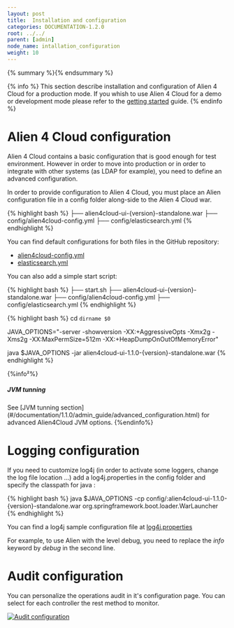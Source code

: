```yaml
---
layout: post
title:  Installation and configuration
categories: DOCUMENTATION-1.2.0
root: ../../
parent: [admin]
node_name: intallation_configuration
weight: 10
---
```


{% summary %}{% endsummary %}

{% info %}
This section describe installation and configuration of Alien 4 Cloud for a production mode. If you whish to use Alien 4 Cloud for a demo or development mode please refer to the [getting started](#/documentation/1.1.0/getting_started/getting_started.html) guide.
{% endinfo %}


# Alien 4 Cloud configuration

Alien 4 Cloud contains a basic configuration that is good enough for test environment. However in order to move into production or in order to integrate with other systems (as LDAP for example), you need to define an advanced configuration.

In order to provide configuration to Alien 4 Cloud, you must place an Alien configuration file in a config folder along-side to the Alien 4 Cloud war.

{% highlight bash %}
├── alien4cloud-ui-{version}-standalone.war
├── config/alien4cloud-config.yml
├── config/elasticsearch.yml
{% endhighlight %}

You can find default configurations for both files in the GitHub repository:

* [alien4cloud-config.yml](https://github.com/alien4cloud/alien4cloud/blob/master/alien4cloud-rest-api/src/main/resources/alien4cloud-config.yml)
* [elasticsearch.yml](https://github.com/alien4cloud/alien4cloud/blob/master/alien4cloud-ui/src/main/resources/elasticsearch.yml)

You can also add a simple start script:

{% highlight bash %}
├── start.sh
├── alien4cloud-ui-{version}-standalone.war
├── config/alien4cloud-config.yml
├── config/elasticsearch.yml
{% endhighlight %}



{% highlight bash %}
cd `dirname $0`

JAVA_OPTIONS="-server -showversion -XX:+AggressiveOpts -Xmx2g -Xms2g -XX:MaxPermSize=512m -XX:+HeapDumpOnOutOfMemoryError"

java $JAVA_OPTIONS -jar alien4cloud-ui-1.1.0-{version}-standalone.war
{% endhighlight %}

{%info²%}
<h5> JVM tunning</h5>
See [JVM tunning section](#/documentation/1.1.0/admin_guide/advanced_configuration.html) for advanced Alien4Cloud JVM options.
{%endinfo%}

# Logging configuration

If you need to customize log4j (in order to activate some loggers, change the log file location ...) add a log4j.properties in the config folder and specify the classpath for java :

{% highlight bash %}
java $JAVA_OPTIONS -cp config/:alien4cloud-ui-1.1.0-{version}-standalone.war org.springframework.boot.loader.WarLauncher
{% endhighlight %}

You can find a log4j sample configuration file at [log4j.properties](https://github.com/alien4cloud/alien4cloud/blob/master/alien4cloud-ui/src/main/resources/log4j.properties)

For example, to use Alien with the level debug, you need to replace the *info* keyword by *debug* in the second line.

# Audit configuration

You can personalize the operations audit in it's configuration page. You can select for each controller the rest method to monitor.

[![Audit configuration](../../images/admin_guide/admin-audit-configuration-page.png)](../../images/admin_guide/admin-audit-configuration-page.png)
